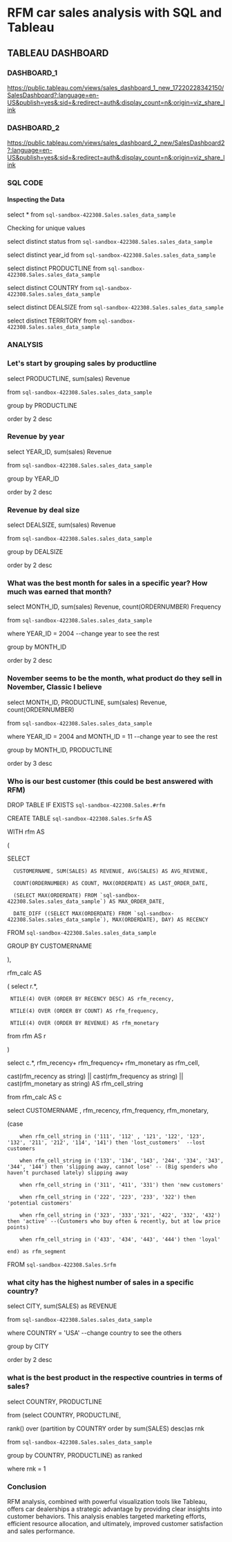 # RFM car sales analysis with SQL and Tableau

## TABLEAU DASHBOARD
 
 ### DASHBOARD_1
https://public.tableau.com/views/sales_dashboard_1_new_17220228342150/SalesDashboard?:language=en-US&publish=yes&:sid=&:redirect=auth&:display_count=n&:origin=viz_share_link

### DASHBOARD_2

https://public.tableau.com/views/sales_dashboard_2_new/SalesDashboard2?:language=en-US&publish=yes&:sid=&:redirect=auth&:display_count=n&:origin=viz_share_link

### SQL CODE
#### Inspecting the Data

select * from `sql-sandbox-422308.Sales.sales_data_sample`

Checking for unique values

select distinct status from `sql-sandbox-422308.Sales.sales_data_sample`

select distinct year_id from `sql-sandbox-422308.Sales.sales_data_sample`

select distinct PRODUCTLINE from `sql-sandbox-422308.Sales.sales_data_sample` 

select distinct COUNTRY from `sql-sandbox-422308.Sales.sales_data_sample`

select distinct DEALSIZE from `sql-sandbox-422308.Sales.sales_data_sample`

select distinct TERRITORY from `sql-sandbox-422308.Sales.sales_data_sample` 



### ANALYSIS

### Let's start by grouping sales by productline


select PRODUCTLINE, sum(sales) Revenue

from `sql-sandbox-422308.Sales.sales_data_sample`

group by PRODUCTLINE

order by 2 desc


 
 
### Revenue by year

select YEAR_ID, sum(sales) Revenue

from `sql-sandbox-422308.Sales.sales_data_sample`

group by YEAR_ID

order by 2 desc



### Revenue by deal size

select  DEALSIZE,  sum(sales) Revenue

from `sql-sandbox-422308.Sales.sales_data_sample`

group by  DEALSIZE

order by 2 desc



### What was the best month for sales in a specific year? How much was earned that month? 

select  MONTH_ID, sum(sales) Revenue, count(ORDERNUMBER) Frequency

from `sql-sandbox-422308.Sales.sales_data_sample`

where YEAR_ID = 2004 --change year to see the rest

group by  MONTH_ID

order by 2 desc




### November seems to be the month, what product do they sell in November, Classic I believe

select  MONTH_ID, PRODUCTLINE, sum(sales) Revenue, count(ORDERNUMBER)

from `sql-sandbox-422308.Sales.sales_data_sample`

where YEAR_ID = 2004 and MONTH_ID = 11 --change year to see the rest

group by  MONTH_ID, PRODUCTLINE

order by 3 desc




### Who is our best customer (this could be best answered with RFM)

DROP TABLE IF EXISTS `sql-sandbox-422308.Sales.#rfm`

CREATE TABLE `sql-sandbox-422308.Sales.Srfm` AS

WITH rfm AS 

(

  SELECT 
  
      CUSTOMERNAME, SUM(SALES) AS REVENUE, AVG(SALES) AS AVG_REVENUE,
      
      COUNT(ORDERNUMBER) AS COUNT, MAX(ORDERDATE) AS LAST_ORDER_DATE,
      
      (SELECT MAX(ORDERDATE) FROM `sql-sandbox-422308.Sales.sales_data_sample`) AS MAX_ORDER_DATE,
      
      DATE_DIFF ((SELECT MAX(ORDERDATE) FROM `sql-sandbox-422308.Sales.sales_data_sample`), MAX(ORDERDATE), DAY) AS RECENCY
      
  FROM `sql-sandbox-422308.Sales.sales_data_sample`
  
  GROUP BY CUSTOMERNAME
  
),

rfm_calc AS 

(
select r.*,

     NTILE(4) OVER (ORDER BY RECENCY DESC) AS rfm_recency,
     
     NTILE(4) OVER (ORDER BY COUNT) AS rfm_frequency,
     
     NTILE(4) OVER (ORDER BY REVENUE) AS rfm_monetary
     
from rfm AS r

) 

select c.*, rfm_recency+ rfm_frequency+ rfm_monetary as rfm_cell,

cast(rfm_recency as string) || cast(rfm_frequency as string) || cast(rfm_monetary  as string) AS rfm_cell_string

from rfm_calc AS c

select CUSTOMERNAME , rfm_recency, rfm_frequency, rfm_monetary, 

(case 

		when rfm_cell_string in ('111', '112' , '121', '122', '123', '132', '211', '212', '114', '141') then 'lost_customers'  --lost customers
  
		when rfm_cell_string in ('133', '134', '143', '244', '334', '343', '344', '144') then 'slipping away, cannot lose' -- (Big spenders who haven’t purchased lately) slipping away
  
		when rfm_cell_string in ('311', '411', '331') then 'new customers'
  
		when rfm_cell_string in ('222', '223', '233', '322') then 'potential customers'
  
		when rfm_cell_string in ('323', '333','321', '422', '332', '432') then 'active' --(Customers who buy often & recently, but at low price points)
  
		when rfm_cell_string in ('433', '434', '443', '444') then 'loyal'
  
	end) as rfm_segment
 
FROM `sql-sandbox-422308.Sales.Srfm`




### what city has the highest number of sales in a specific country?

select CITY, sum(SALES) as REVENUE

from `sql-sandbox-422308.Sales.sales_data_sample`

where COUNTRY = 'USA' --change country to see the others

group by CITY

order by 2 desc




### what is the best product in the respective countries in terms of sales?

select COUNTRY, PRODUCTLINE

from (select COUNTRY, PRODUCTLINE, 

rank() over (partition by COUNTRY order by sum(SALES) desc)as rnk 

from `sql-sandbox-422308.Sales.sales_data_sample`

group by COUNTRY, PRODUCTLINE) as ranked

where rnk = 1   





### Conclusion
RFM analysis, combined with powerful visualization tools like Tableau, offers car dealerships a strategic advantage by providing clear insights into customer behaviors. This analysis enables targeted marketing efforts, efficient resource 
allocation, and ultimately, improved customer satisfaction and sales performance.


